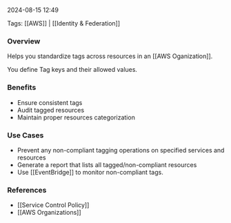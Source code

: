 
2024-08-15 12:49

Tags: [[AWS]] | [[Identity & Federation]]

### Overview
Helps you standardize tags across resources in an [[AWS Oganization]]. 

You define Tag keys and their allowed values.

### Benefits
- Ensure consistent tags
- Audit tagged resources
- Maintain proper resources categorization

### Use Cases
- Prevent any non-compliant tagging operations on specified services and resources
- Generate a report that lists all tagged/non-compliant resources
- Use [[EventBridge]] to monitor non-compliant tags.

### References
- [[Service Control Policy]]
- [[AWS Organizations]]
